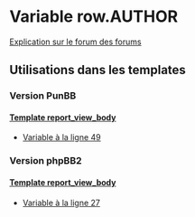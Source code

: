 # Variable row.AUTHOR
[Explication sur le forum des forums](http://forum.forumactif.com/t294113-listing-des-variables#row.AUTHOR)

## Utilisations dans les templates

### Version PunBB

#### [Template report_view_body](punbb/report_view_body.md)
* [Variable à la ligne 49](../punbb/report_view_body.tpl#L49)

### Version phpBB2

#### [Template report_view_body](subsilver/report_view_body.md)
* [Variable à la ligne 27](../subsilver/report_view_body.tpl#L27)